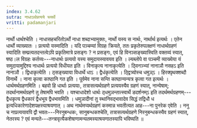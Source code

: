 ```yaml
---
index: 3.4.62
sutra: नाधाऽर्थप्रत्यये च्व्यर्थे
vritti: padamanjari
---
```


 नार्थो धार्थश्चेति । नाधासहचरितोऽर्थो नाधा शब्दाभ्यामुक्तः, नार्थो यस्य स नार्थः, नार्थार्थ इत्यर्थः । एतेन धार्थो व्याख्यातः । प्रत्ययो यस्मादिति । यदि पञ्चम्यां विग्रहः क्रियते, ततः प्रकृतेरुपलक्षणं नाधार्थग्रहणं स्यादिति सम्प्रत्यतदन्तत्वेऽपि प्रकृतिमात्रे प्रसङ्गः ? न प्रसङ्गः, एवं हि विनञ्सङ्ख्यास्विति वक्तव्यं स्यात्, षष्ठ।ल विग्रहः कर्तव्यः---नाधार्थः प्रत्ययो यस्य समुदायस्यावयव इति । ल्यब्लोपे वा पञ्चमी व्याख्येया यं समुदायामुद्दिश्य नाधार्थः प्रत्ययो विधीयत इति । विनाकृत्य नानाकृत्येति । ठ्विनञ्भ्यां नानाञौ नसहऽ इति नानाञौ । द्विधाकृत्येति । ठ्सङ्ख्याया विधार्थे धाऽ । द्वैधंकृत्येति । ठ्द्वित्र्योस्च धमुञ्ऽ । हिरक्पृथक्शब्दौ विनार्थे । नाना कृत्वा काष्ठानि गत इति । पूर्वमेव नाना सन्ति काष्ठान्यन्यत्र कृत्वा गत इत्यर्थः । धार्थमर्थग्रहणमिति । बहवो हि धार्थाः प्रत्ययाः, तत्रासत्यर्थग्रहणे प्रत्ययस्यैव ग्रहणं स्यात्, नान्येषाम्; तदर्थानामर्थग्रहणे तु तेषामपि भवति । यश्चाधादेशो धार्थः ठ्धमुञन्तात्स्वार्थे डदर्शनम्ऽ इति तदर्थमर्थग्रहणम्---द्वैधकृत्य द्वैधकारं द्वैधभूय द्वैधभावमिति । धमुञादीनां तु स्थानिवद्भावादेव सिद्धं तद्विधौ ध इत्यधिकारेणादेशपक्षस्याश्रयणात् । अथ नार्थमप्यर्थग्रहणं कस्मान्न भवतीत्यत आह---ना पुनरेक एवेति । ननु च नाप्रत्ययावपि द्वौ भवतः---निरनुबन्धकः, सानुबन्धकश्चेति, तत्रासत्यर्थग्रहणे निरनुबन्धकस्यैव ग्रहणं स्यात्, नेतरस्य ? एवं मन्यते---तन्त्रावृत्यैकशेषाणामन्यतमस्याश्रयणातस्यापि भविष्यति ॥